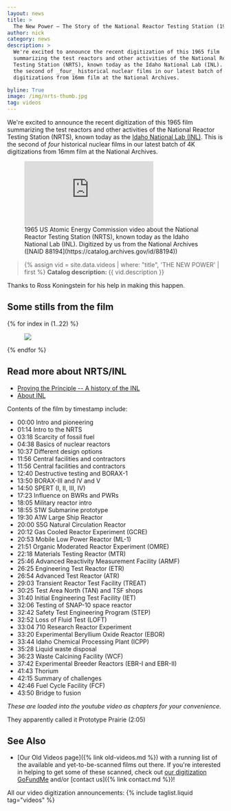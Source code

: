```yaml
---
layout: news
title: >
  The New Power — The Story of the National Reactor Testing Station (1965 film)
author: nick
category: news
description: >
  We're excited to announce the recent digitization of this 1965 film
  summarizing the test reactors and other activities of the National Reactor
  Testing Station (NRTS), known today as the Idaho National Lab (INL).  This is
  the second of _four_ historical nuclear films in our latest batch of 4K
  digitizations from 16mm film at the National Archives.

byline: True
image: /img/nrts-thumb.jpg
tag: videos
---
```


<div class="row">
<div class="col-md-8" markdown="1">

We're excited to announce the recent digitization of this 1965 film summarizing the
test reactors and other activities of the National Reactor Testing Station
(NRTS), known today as the [Idaho National Lab
(INL)](https://en.wikipedia.org/wiki/Idaho_National_Laboratory).
This is the second of _four_ historical nuclear films in our
latest batch of 4K digitizations from 16mm film at the National Archives.

<figure>
<div class="ratio ratio-16x9">
<iframe
src="https://www.youtube.com/embed/LmdLgYqJLqs" title="The New Power" 
frameborder="0" allow="accelerometer; autoplay; clipboard-write;
encrypted-media; gyroscope; picture-in-picture; web-share"
allowfullscreen></iframe>
</div>
<figcaption markdown="1">1965 US Atomic Energy Commission video about the National 
Reactor Testing Station (NRTS), known today as the Idaho National Lab (INL).
Digitized by us from the National Archives ([NAID
88194](https://catalog.archives.gov/id/88194))
</figcaption>
</figure>

<blockquote class="blockquote">
{% assign vid = site.data.videos | where: "title", 'THE NEW POWER' | first %}
<b>Catalog description: </b> {{ vid.description }}
</blockquote>

Thanks to Ross Koningstein for his help in making this happen.

</div></div>

<div class="row">
<div class="col-md-12" markdown="1">

## Some stills from the film

<div class="row">
 {% for index in (1..22) %} 
  <div class="col col-xl-3 col-lg-4 col-md-6 col-sm-12 col-12 p-0">
    <figure class="figure">
      <a
        href="/img/nrts-{{index| prepend: '00' | slice: -2, 2 }}.jpg"
      >
        <img
          src="/img/nrts-{{index | prepend: '00' | slice: -2, 2 }}.jpg"
          class="img-fluid"
        />
      </a>
    </figure>
  </div>
 {% endfor %}
  </div>
</div>
</div>

<div class="row">
<div class="col-md-8" markdown="1">

## Read more about NRTS/INL

* [Proving the Principle -- A history of the INL](https://inl.gov/factsheet/proving-the-principle/)
* [About INL](https://inl.gov/about-inl/)



Contents of the film by timestamp include:

- 00:00 Intro and pioneering
- 01:14 Intro to the NRTS
- 03:18 Scarcity of fossil fuel
- 04:38 Basics of nuclear reactors
- 10:37 Different design options
- 11:56 Central facilities and contractors
- 11:56 Central facilities and contractors
- 12:40 Destructive testing and BORAX-1
- 13:50 BORAX-III and IV and V
- 14:50 SPERT (I, II, III, IV)
- 17:23 Influence on BWRs and PWRs
- 18:05 Military reactor intro
- 18:55 S1W Submarine prototype
- 19:30 A1W Large Ship Reactor
- 20:00 S5G Natural Circulation Reactor
- 20:12 Gas Cooled Reactor Experiment (GCRE)
- 20:53 Mobile Low Power Reactor (ML-1)
- 21:51 Organic Moderated Reactor Experiment (OMRE)
- 22:18 Materials Testing Reactor (MTR)
- 25:46 Advanced Reactivity Measurement Facility (ARMF)
- 26:25 Engineering Test Reactor (ETR)
- 26:54 Advanced Test Reactor (ATR)
- 29:03 Transient Reactor Test Facility (TREAT)
- 30:25 Test Area North (TAN) and TSF shops
- 31:40 Initial Engineering Test Facility (IET)
- 32:06 Testing of SNAP-10 space reactor
- 32:42 Safety Test Engineering Program (STEP)
- 32:52 Loss of Fluid Test (LOFT)
- 33:04 710 Research Reactor Experiment
- 33:20 Experimental Beryllium Oxide Reactor (EBOR)
- 33:44 Idaho Chemical Processing Plant (ICPP)
- 35:28 Liquid waste disposal
- 36:23 Waste Calcining Facility (WCF)
- 37:42 Experimental Breeder Reactors (EBR-I and EBR-II)
- 41:43 Thorium
- 42:15 Summary of challenges
- 42:46 Fuel Cycle Facility (FCF)
- 43:50 Bridge to fusion

_These are loaded into the youtube video as chapters for your convenience._

They apparently called it Prototype Prairie (2:05)

## See Also

- [Our Old Videos page]({% link old-videos.md %}) with a running list of the
  available and yet-to-be-scanned films out there. If you're interested in helping
  to get some of these scanned, check out [our digitization
  GoFundMe](https://www.gofundme.com/f/the-digitization-of-old-nuclear-energy-videos)
  and/or [contact us]({% link contact.md %})!

All our video digitization announcements:
{% include taglist.liquid tag="videos" %}

</div></div>
